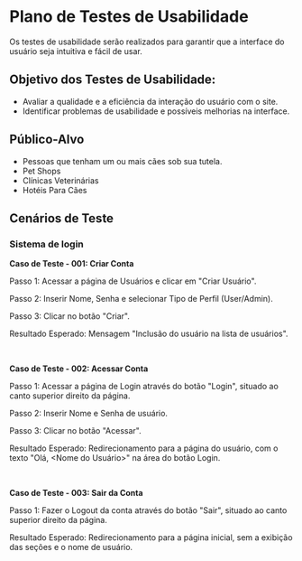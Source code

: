 # Plano de Testes de Usabilidade

Os testes de usabilidade serão realizados para garantir que a interface do usuário seja intuitiva e fácil de usar.

## Objetivo dos Testes de Usabilidade:
- Avaliar a qualidade e a eficiência da interação do usuário com o site.
- Identificar problemas de usabilidade e possíveis melhorias na interface.

## Público-Alvo
- Pessoas que tenham um ou mais cães sob sua tutela.
- Pet Shops
- Clínicas Veterinárias
- Hotéis Para Cães

## Cenários de Teste

### Sistema de login

<b>Caso de Teste - 001: Criar Conta</b>

Passo 1: Acessar a página de Usuários e clicar em "Criar Usuário".

Passo 2: Inserir Nome, Senha e selecionar Tipo de Perfil (User/Admin).

Passo 3: Clicar no botão "Criar".

Resultado Esperado: Mensagem "Inclusão do usuário na lista de usuários".

<br>

<b>Caso de Teste - 002: Acessar Conta</b>

Passo 1: Acessar a página de Login através do botão "Login", situado ao canto superior direito da página.

Passo 2: Inserir Nome e Senha de usuário.

Passo 3: Clicar no botão "Acessar".

Resultado Esperado: Redirecionamento para a página do usuário, com o texto "Olá, <Nome do Usuário>" na área do botão Login.

<br>

<b>Caso de Teste - 003: Sair da Conta</b>

Passo 1: Fazer o Logout da conta através do botão "Sair", situado ao canto superior direito da página.

Resultado Esperado: Redirecionamento para a página inicial, sem a exibição das seções e o nome de usuário.

<!-- O teste de usabilidade permite avaliar a qualidade da interface com o usuário da aplicação interativa. O Plano de Testes de Software é gerado a partir da especificação do sistema e consiste em casos de testes que deverão ser executados quando a implementação estiver parcial ou totalmente pronta.

As referências abaixo irão auxiliá-lo na geração do artefato "Plano de Testes de Usabilidade".

> **Links Úteis**:
> - [Teste De Usabilidade: O Que É e Como Fazer Passo a Passo (neilpatel.com)](https://neilpatel.com/br/blog/teste-de-usabilidade/)
> - [Teste de usabilidade: tudo o que você precisa saber! | by Jon Vieira | Aela.io | Medium](https://medium.com/aela/teste-de-usabilidade-o-que-voc%C3%AA-precisa-saber-39a36343d9a6/)
> - [Planejando testes de usabilidade: o que (e o que não) fazer | iMasters](https://imasters.com.br/design-ux/planejando-testes-de-usabilidade-o-que-e-o-que-nao-fazer/)
> - [Ferramentas de Testes de Usabilidade](https://www.usability.gov/how-to-and-tools/resources/templates.html)
-->
